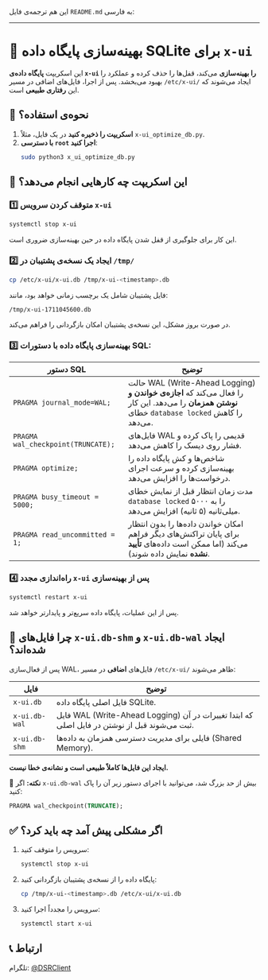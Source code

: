 این هم ترجمه‌ی فایل `README.md` به فارسی:  

---

# 🚀 بهینه‌سازی پایگاه داده SQLite برای `x-ui`

این اسکریپت **پایگاه داده‌ی `x-ui` را بهینه‌سازی** می‌کند، قفل‌ها را حذف کرده و عملکرد را بهبود می‌بخشد. پس از اجرا، فایل‌های اضافی در مسیر `/etc/x-ui/` ایجاد می‌شوند که این **رفتاری طبیعی** است.

## 📌 نحوه‌ی استفاده؟

1. **اسکریپت را ذخیره کنید** در یک فایل، مثلاً `x-ui_optimize_db.py`.
2. **با دسترسی `root` اجرا کنید**:
   ```bash
   sudo python3 x_ui_optimize_db.py
   ```

## 🚀 این اسکریپت چه کارهایی انجام می‌دهد؟

### 1️⃣ متوقف کردن سرویس `x-ui`
```bash
systemctl stop x-ui
```
این کار برای جلوگیری از قفل شدن پایگاه داده در حین بهینه‌سازی ضروری است.

### 2️⃣ ایجاد یک نسخه‌ی پشتیبان در `/tmp/`
```bash
cp /etc/x-ui/x-ui.db /tmp/x-ui-<timestamp>.db
```
فایل پشتیبان شامل یک برچسب زمانی خواهد بود، مانند:
```
/tmp/x-ui-1711045600.db
```
در صورت بروز مشکل، این نسخه‌ی پشتیبان امکان بازگردانی را فراهم می‌کند.

### 3️⃣ بهینه‌سازی پایگاه داده با دستورات SQL:

| **دستور SQL** | **توضیح** |
|---------------|-------------|
| `PRAGMA journal_mode=WAL;` | حالت WAL (Write-Ahead Logging) را فعال می‌کند که **اجازه‌ی خواندن و نوشتن همزمان** را می‌دهد. این کار خطای `database locked` را کاهش می‌دهد. |
| `PRAGMA wal_checkpoint(TRUNCATE);` | فایل‌های WAL قدیمی را پاک کرده و فشار روی دیسک را کاهش می‌دهد. |
| `PRAGMA optimize;` | شاخص‌ها و کش پایگاه داده را بهینه‌سازی کرده و سرعت اجرای درخواست‌ها را افزایش می‌دهد. |
| `PRAGMA busy_timeout = 5000;` | مدت زمان انتظار قبل از نمایش خطای `database locked` را به ۵۰۰۰ میلی‌ثانیه (۵ ثانیه) افزایش می‌دهد. |
| `PRAGMA read_uncommitted = 1;` | امکان خواندن داده‌ها را بدون انتظار برای پایان تراکنش‌های دیگر فراهم می‌کند (اما ممکن است داده‌های **تأیید نشده** نمایش داده شوند). |

### 4️⃣ راه‌اندازی مجدد `x-ui` پس از بهینه‌سازی
```bash
systemctl restart x-ui
```
پس از این عملیات، پایگاه داده سریع‌تر و پایدارتر خواهد شد.

## 📂 چرا فایل‌های `x-ui.db-shm` و `x-ui.db-wal` ایجاد شده‌اند؟

پس از فعال‌سازی WAL، فایل‌های **اضافی** در مسیر `/etc/x-ui/` ظاهر می‌شوند:

| **فایل** | **توضیح** |
|----------|-------------|
| `x-ui.db` | فایل اصلی پایگاه داده SQLite. |
| `x-ui.db-wal` | فایل WAL (Write-Ahead Logging) که ابتدا تغییرات در آن ثبت می‌شوند قبل از نوشتن در فایل اصلی. |
| `x-ui.db-shm` | فایلی برای مدیریت دسترسی همزمان به داده‌ها (Shared Memory). |

**ایجاد این فایل‌ها کاملاً طبیعی است و نشانه‌ی خطا نیست.**

📌 **نکته:** اگر `x-ui.db-wal` بیش از حد بزرگ شد، می‌توانید با اجرای دستور زیر آن را پاک کنید:
```sql
PRAGMA wal_checkpoint(TRUNCATE);
```

## ✅ اگر مشکلی پیش آمد چه باید کرد؟

1. سرویس را متوقف کنید:
   ```bash
   systemctl stop x-ui
   ```  
2. پایگاه داده را از نسخه‌ی پشتیبان بازگردانی کنید:
   ```bash
   cp /tmp/x-ui-<timestamp>.db /etc/x-ui/x-ui.db
   ```  
3. سرویس را مجدداً اجرا کنید:
   ```bash
   systemctl start x-ui
   ```

## 📞 ارتباط

تلگرام: [@DSRClient](https://t.me/DSRCLIENT)
